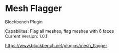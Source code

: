# Mesh Flagger
Blockbench Plugin

Capabilites: Flag all meshes, flag meshes with 6 faces
<br>
Current Version: 1.0.1

https://www.blockbench.net/plugins/mesh_flagger
